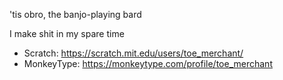 'tis obro, the banjo-playing bard

I make shit in my spare time


- Scratch: https://scratch.mit.edu/users/toe_merchant/
- MonkeyType: https://monkeytype.com/profile/toe_merchant
